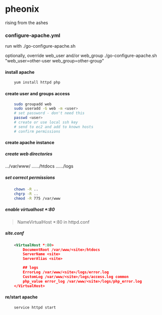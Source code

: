 pheonix
=======

rising from the ashes

### configure-apache.yml

run with 
./go-configure-apache.sh <HOST> <USER> <KEY>

optionally, override web_user and/or web_group
./go-configure-apache.sh <HOST> <USER> <KEY> "web_user=other-user web_group=other-group"

#### install apache
```bash
    yum install httpd php
````

#### create user and groups access
```bash
    sudo groupadd web
    sudo useradd -G web -m <user>
    # set password - don't need this 
    passwd <user>
    # create or use local ssh key
    # send to ec2 and add to known hosts
    # confirm permissions
```

#### create apache instance
##### create web directories
.../var/www/<site>
....../htdocs
....../logs

##### set correct permissions
```bash
    chown -R ..
    chgrp -R ..
    chmod -R 775 /var/www
```

##### enable virtualhost *:80
> NameVirtualHost *:80 in httpd.conf

##### site.conf
```xml
    <VirtualHost *:80>
        DocumentRoot /var/www/<site>/htdocs
        ServerName <site>
        ServerAlias <site>

        ## logs
        ErrorLog /var/www/<site>/logs/error.log
        CustomLog /var/www/<site>/logs/access.log common
        php_value error_log /var/www/<site>/logs/php_error.log
    </VirtualHost>
```

#### re/start apache
```bash
    service httpd start
```
